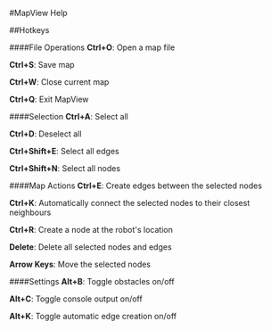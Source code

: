 #MapView Help

##Hotkeys

####File Operations
__Ctrl+O__: Open a map file

__Ctrl+S__: Save map

__Ctrl+W__: Close current map

__Ctrl+Q__: Exit MapView


####Selection
__Ctrl+A__: Select all

__Ctrl+D__: Deselect all

__Ctrl+Shift+E__: Select all edges

__Ctrl+Shift+N__: Select all nodes

####Map Actions
__Ctrl+E__: Create edges between the selected nodes

__Ctrl+K__: Automatically connect the selected nodes to their closest neighbours

__Ctrl+R__: Create a node at the robot's location

__Delete__: Delete all selected nodes and edges

__Arrow Keys__: Move the selected nodes


####Settings
__Alt+B__: Toggle obstacles on/off

__Alt+C__: Toggle console output on/off

__Alt+K__: Toggle automatic edge creation on/off

